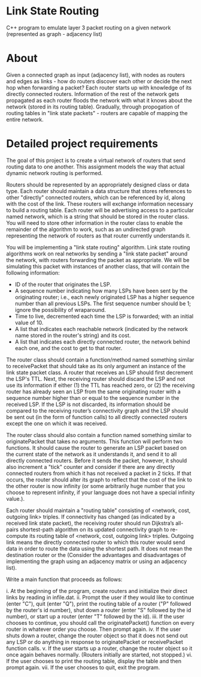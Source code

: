 # Link State Routing
C++ program to emulate layer 3 packet routing on a given network (represented as graph - adjacency list)

# About
Given a connected graph as input (adjacency list), with nodes as routers and edges as links - how do routers discover each other or decide the next hop when forwarding a packet? Each router starts up with knowledge of its directly connected routers. Information of the rest of the network gets propagated as each router floods the network with what it knows about the network (stored in its routing table). Gradually, through propogation of routing tables in "link state packets" - routers are capable of mapping the entire network. 

# Detailed project requirements
The goal of this project is to create a virtual network of routers that send routing data to one another. This assignment models the way that actual dynamic network routing is performed.

Routers should be represented by an appropriately designed class or data type. Each router should maintain a data structure that stores references to other "directly" connected routers, which can be referenced by id, along with the cost of the link. These routers will exchange information necessary to build a routing table. Each router will be advertising access to a particular named network, which is a string that should be stored in the router class. You will need to store other information in the router class to enable the remainder of the algorithm to work, such as an undirected graph representing the network of routers as that router currently understands it.

You will be implementing a "link state routing" algorithm. Link state routing algorithms work on real networks by sending a "link state packet" around the network, with routers forwarding the packet as appropriate. We will be simulating this packet with instances of another class, that will contain the following information:

* ID of the router that originates the LSP.
* A sequence number indicating how many LSPs have been sent by the originating router; i.e., each newly originated LSP has a higher sequence number than all previous LSPs. The first sequence number should be 1; ignore the possibility of wraparound.
* Time to live, decremented each time the LSP is forwarded; with an initial value of 10.
* A list that indicates each reachable network (indicated by the network name stored in the router's string) and its cost.
* A list that indicates each directly connected router, the network behind each one, and the cost to get to that router.

The router class should contain a function/method named something similar to receivePacket that should take as its only argument an instance of the link state packet class. A router that receives an LSP should first decrement the LSP's TTL. Next, the receiving router should discard the LSP and not use its information if either (1) the TTL has reached zero, or (2) the receiving router has already seen an LSP from the same originating router with a sequence number higher than or equal to the sequence number in the received LSP. If the LSP is not discarded, its information should be compared to the receiving router’s connectivity graph and the LSP should be sent out (in the form of function calls) to all directly connected routers except the one on which it was received.

The router class should also contain a function named something similar to originatePacket that takes no arguments. This function will perform two functions. It should cause the router to generate an LSP packet based on the current state of the network as it understands it, and send it to all directly connected routers. Before it sends the packet, however, it should also increment a "tick" counter and consider if there are any directly connected routers from which it has not received a packet in 2 ticks. If that occurs, the router should alter its graph to reflect that the cost of the link to the other router is now infinity (or some arbitrarily huge number that you choose to represent infinity, if your language does not have a special infinity value.).

Each router should maintain a "routing table" consisting of <network, cost, outgoing link> triples. If connectivity has changed (as indicated by a received link state packet), the receiving router should run Dijkstra’s all-pairs shortest-path algorithm on its updated connectivity graph to re-compute its routing table of <network, cost, outgoing link> triples. Outgoing link means the directly connected router to which this router would send data in order to route the data using the shortest path. It does not mean the destination router or the (Consider the advantages and disadvantages of implementing the graph using an adjacency matrix or using an adjacency list).

Write a main function that proceeds as follows:

i. At the beginning of the program, create routers and initialize their direct links by reading in infile.dat.
ii. Prompt the user if they would like to continue (enter "C"), quit (enter "Q"), print the routing table of a router ("P" followed by the router's id number), shut down a router (enter "S" followed by the id number), or start up a router (enter "T" followed by the id).
iii. If the user chooses to continue, you should call the originatePacket() function on every router in whatever order you choose. Then prompt again.
iv. If the user shuts down a router, change the router object so that it does not send out any LSP or do anything in response to originatePacket or receivePacket function calls.
v. If the user starts up a router, change the router object so it once again behaves normally. (Routers initially are started, not stopped.)
vi. If the user chooses to print the routing table, display the table and then prompt again.
vii. If the user chooses to quit, exit the program.
